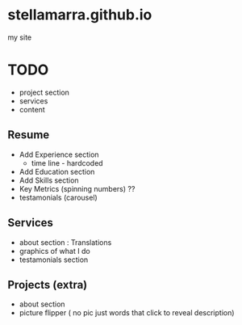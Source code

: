 # stellamarra.github.io

my site


# TODO

- project section
- services
- content

## Resume 

- Add Experience section
    - time line - hardcoded
- Add Education section
- Add Skills section
- Key Metrics (spinning numbers) ??
- testamonials (carousel)

## Services 

- about section : Translations
- graphics of what I do 
- testamonials section

## Projects (extra)

- about section 
- picture flipper ( no pic just words that click to reveal description)